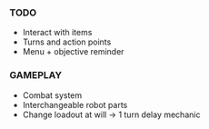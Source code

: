 ### TODO
* Interact with items
* Turns and action points
* Menu + objective reminder

### GAMEPLAY
* Combat system
* Interchangeable robot parts
* Change loadout at will -> 1 turn delay mechanic